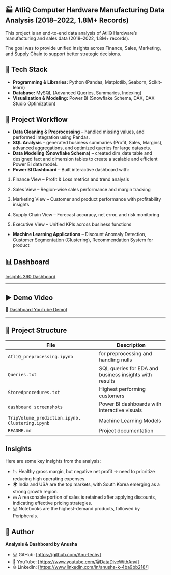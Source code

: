 ## 🏭 AtliQ Computer Hardware Manufacturing Data Analysis (2018–2022, 1.8M+ Records)

This project is an end-to-end data analysis of AtliQ Hardware’s manufacturing and sales data (2018–2022, 1.8M+ records).

The goal was to provide unified insights across Finance, Sales, Marketing, and Supply Chain to support better strategic decisions.

## 🔧 Tech Stack

- **Programming & Libraries:** Python (Pandas, Matplotlib, Seaborn, Scikit-learn)  
- **Database:** MySQL (Advanced Queries, Summaries, Indexing)  
- **Visualization & Modeling:** Power BI (Snowflake Schema, DAX, DAX Studio Optimization)  


## 📂 Project Workflow
- **Data Cleaning & Preprocessing** – handled missing values, and performed integration using Pandas.  
- **SQL Analysis** – generated business summaries (Profit, Sales, Margins), advanced aggregations, and optimized queries for large datasets.  
- **Data Modeling (Snowflake Schema)** – created dim_date table and designed fact and dimension tables to create a scalable and efficient Power BI data model.
-  **Power BI Dashboard** – Built interactive dashboard with:

1. Finance View – Profit & Loss metrics and trend analysis

2. Sales View – Region-wise sales performance and margin tracking

3. Marketing View – Customer and product performance with profitability insights

4. Supply Chain View – Forecast accuracy, net error, and risk monitoring

5. Executive View – Unified KPIs across business functions

- **Machine Learning Applications** –  Discount Anomaly Detection, Customer Segmentation (Clustering), Recommendation System for product
 
  
## 📊 Dashboard 
[Insights 360 Dashboard](https://app.powerbi.com/groups/me/reports/03dcdab8-dd6a-414c-9ed4-7e6119702818/7d4b6744dc52fbf9f34e?experience=power-bi)

---

## ▶️ Demo Video
🎥 [Dashboard YouTube Demo](https://www.youtube.com/watch?v=gyXi7Qqxecs))  

---

##  📂 Project Structure

|         File                | Description |
|-----------------------------|-------------|
| `AtliQ_preprocessing.ipynb`       | for preprocessing and handling nulls |
| `Queries.txt` | SQL queries for EDA and business insights with results |
| `Storedprocedures.txt`      | Highest performing customers |
| `dashboard screenshots`  | Power BI dashboards with interactive visuals |
| `TripVolume_prediction.ipynb, Clustering.ipynb`  | Machine Learning Models |
| `README.md`                           | Project documentation |

## Insights
Here are some key insights from the analysis:  

- 📉 Healthy gross margin, but negative net profit → need to prioritize reducing high operating expenses.  
- 🌍 India and USA are the top markets, with South Korea emerging as a strong growth region.  
- 💵 A reasonable portion of sales is retained after applying discounts, indicating effective pricing strategies.  
- 💻 Notebooks are the highest-demand products, followed by Peripherals.  

## 👤 Author
**Analysis & Dashboard by Anusha**  
- 💻 GitHub: [https://github.com/Anu-techy]  
- 🎥 YouTube: [https://www.youtube.com/@DataDiveWithAnvi]  
- 🌐 LinkedIn: [https://www.linkedin.com/in/anusha-k-4ba9bb218/]  


